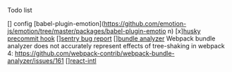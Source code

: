 Todo list

[] config [babel-plugin-emotion](https://github.com/emotion-js/emotion/tree/master/packages/babel-plugin-emotio
n)
[x][husky precommit hook]()
[][sentry bug report]()
[][bundle analyzer]()
Webpack bundle analyzer does not accurately represent effects of tree-shaking in webpack 4: https://github.com/webpack-contrib/webpack-bundle-analyzer/issues/161
[][react-intl]()
